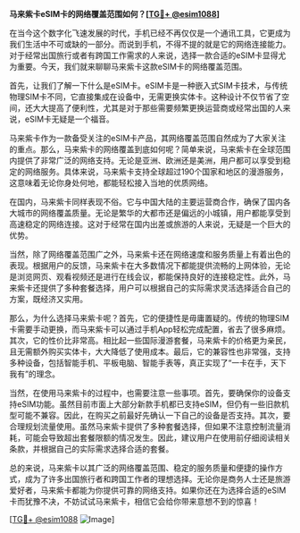 **马来紫卡eSIM卡的网络覆盖范围如何？[[TG💪+ @esim1088](https://t.me/s/esim1088)]**

在当今这个数字化飞速发展的时代，手机已经不再仅仅是一个通讯工具，它更成为我们生活中不可或缺的一部分。而说到手机，不得不提的就是它的网络连接能力。对于经常出国旅行或者有跨国工作需求的人来说，选择一款合适的eSIM卡显得尤为重要。今天，我们就来聊聊马来紫卡这款eSIM卡的网络覆盖范围。

首先，让我们了解一下什么是eSIM卡。eSIM卡是一种嵌入式SIM卡技术，与传统物理SIM卡不同，它直接集成在设备中，无需更换实体卡。这种设计不仅节省了空间，还大大提高了便利性，尤其是对于那些需要频繁更换运营商或经常出国的人来说，eSIM卡无疑是一个福音。

马来紫卡作为一款备受关注的eSIM卡产品，其网络覆盖范围自然成为了大家关注的重点。那么，马来紫卡的网络覆盖到底如何呢？简单来说，马来紫卡在全球范围内提供了非常广泛的网络支持。无论是亚洲、欧洲还是美洲，用户都可以享受到稳定的网络服务。具体来说，马来紫卡支持全球超过190个国家和地区的漫游服务，这意味着无论你身处何地，都能轻松接入当地的优质网络。

在国内，马来紫卡同样表现不俗。它与中国大陆的主要运营商合作，确保了国内各大城市的网络覆盖质量。无论是繁华的大都市还是偏远的小城镇，用户都能享受到高速稳定的网络连接。这对于经常在国内出差或旅游的人来说，无疑是一个巨大的优势。

当然，除了网络覆盖范围广之外，马来紫卡还在网络速度和服务质量上有着出色的表现。根据用户的反馈，马来紫卡在大多数情况下都能提供流畅的上网体验，无论是浏览网页、观看视频还是进行在线会议，都能保持良好的连接稳定性。此外，马来紫卡还提供了多种套餐选择，用户可以根据自己的实际需求灵活选择适合自己的方案，既经济又实用。

那么，为什么选择马来紫卡呢？首先，它的便捷性是毋庸置疑的。传统的物理SIM卡需要手动更换，而马来紫卡可以通过手机App轻松完成配置，省去了很多麻烦。其次，它的性价比非常高。相比起一些国际漫游套餐，马来紫卡的价格更为亲民，且无需额外购买实体卡，大大降低了使用成本。最后，它的兼容性也非常强，支持多种设备，包括智能手机、平板电脑、智能手表等，真正实现了“一卡在手，天下我有”的理念。

当然，在使用马来紫卡的过程中，也需要注意一些事项。首先，要确保你的设备支持eSIM功能。虽然目前市面上大部分新款手机都已支持eSIM，但仍有一些旧款机型可能不兼容。因此，在购买之前最好先确认一下自己的设备是否支持。其次，要合理规划流量使用。虽然马来紫卡提供了多种套餐选择，但如果不注意控制流量消耗，可能会导致超出套餐限额的情况发生。因此，建议用户在使用前仔细阅读相关条款，并根据自己的实际需求选择合适的套餐。

总的来说，马来紫卡以其广泛的网络覆盖范围、稳定的服务质量和便捷的操作方式，成为了许多出国旅行者和跨国工作者的理想选择。无论你是商务人士还是旅游爱好者，马来紫卡都能为你提供可靠的网络支持。如果你还在为选择合适的eSIM卡而犹豫不决，不妨试试马来紫卡，相信它会给你带来意想不到的惊喜！

[[TG💪+ @esim1088](https://t.me/s/esim1088) ![Image](https://i.postimg.cc/4NQfJmqS/Snipaste-2025-05-13-00-14-12.png)]